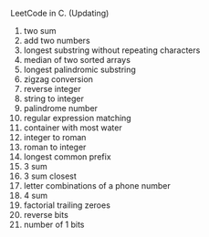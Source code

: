 LeetCode in C. (Updating)

1. two sum  
2. add two numbers  
3. longest substring without repeating characters  
4. median of two sorted arrays  
5. longest palindromic substring  
6. zigzag conversion  
7. reverse integer  
8. string to integer  
9. palindrome number  
10. regular expression matching  
11. container with most water  
12. integer to roman  
13. roman to integer  
14. longest common prefix  
15. 3 sum  
16. 3 sum closest 
17. letter combinations of a phone number
18. 4 sum
172. factorial trailing zeroes  
190. reverse bits  
191. number of 1 bits  
